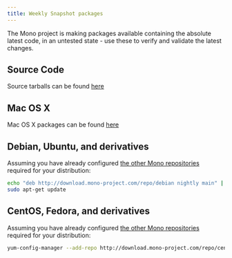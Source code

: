 ```yaml
---
title: Weekly Snapshot packages
---
```


The Mono project is making packages available containing the absolute latest code, in an untested state - use these to verify and validate the latest changes.

Source Code
-----------

Source tarballs can be found [here](https://download.mono-project.com/sources/mono/nightly/)

Mac OS X
--------

Mac OS X packages can be found [here](https://download.mono-project.com/archive/nightly/macos-10-universal/)

Debian, Ubuntu, and derivatives
-------------------------------

Assuming you have already configured [the other Mono repositories](/download/#download-lin) required for your distribution:

``` bash
echo "deb http://download.mono-project.com/repo/debian nightly main" | sudo tee /etc/apt/sources.list.d/mono-nightly.list
sudo apt-get update
```

CentOS, Fedora, and derivatives
-------------------------------

Assuming you have already configured [the other Mono repositories](/download/#download-lin) required for your distribution:

``` bash
yum-config-manager --add-repo http://download.mono-project.com/repo/centos-nightly/
```
